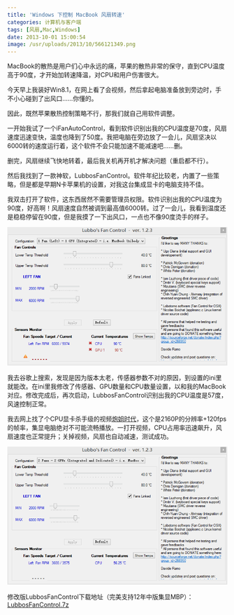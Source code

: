 ```yaml
---
title: 'Windows 下控制 MacBook 风扇转速'
categories: 计算机与客户端
tags: [风扇,Mac,Windows]
date: 2013-10-01 15:00:54
image: /usr/uploads/2013/10/566121349.png
---
```

MacBook的散热是用户们心中永远的痛，苹果的散热非常的保守，直到CPU温度高于90度，才开始加转速降温，对CPU和用户伤害很大。

今天早上我装好Win8.1，在网上看了会视频，然后拿起电脑准备放到旁边时，手不小心碰到了出风口……你懂的。

因此，既然苹果散热控制策略不行，那我们就自己用软件调整。

一开始我试了一个iFanAutoControl，看到软件识别出我的CPU温度是70度，风扇速度迅速变快，温度也降到了50度。我把电脑在旁边放了一会儿，风扇坚决以6000转的速度运行着，这个软件不会只能加速不能减速吧……删。

删完，风扇继续飞快地转着，最后我关机再开机才解决问题（重启都不行）。

然后我找到了一款神软，LubbosFanControl。软件年纪比较老，内置了一些策略，但是都是早期N卡苹果机的设置，对我这台集成显卡的电脑支持不佳。

我双击打开了软件，这东西居然不需要管理员权限。软件识别出我的CPU温度为90度，好高啊！风扇速度自然被调到最高值6000转。过了一会儿，我看到温度还是稳稳停留在90度，但是我摸了一下出风口，一点也不像90度烫手的样子。

![Lubbos Fan Control](../../../../usr/uploads/2013/10/2933104397.png)

我去谷歌上搜索，发现是因为版本太老，传感器参数不对的原因，到设置的ini里就能改。在ini里我修改了传感器、GPU数量和CPU数量设置，以和我的MacBook对应。修改完成后，再次启动，LubbosFanControl识别出我的CPU温度是57度，风速控制正常。

我去网上找了个CPU显卡杀手级的视频[炮姐时代](http://www.bilibili.tv/video/av719948/)，这个是2160P的分辨率+120fps的帧率，集显电脑绝对不可能流畅播放。一打开视频，CPU占用率迅速飙升，风扇速度也正常提升；关掉视频，风扇也自动减速，测试成功。

![/usr/uploads/2013/10/566121349.png](../../../../usr/uploads/2013/10/566121349.png)

修改版LubbosFanControl下载地址（完美支持12年中版集显MBP）：[LubbosFanControl.7z](../../../../usr/uploads/2013/10/1691255080.7z)
